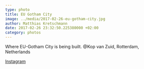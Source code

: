 ```yaml
---
type: photo
title: EU Gotham City
image: ../media/2017-02-26-eu-gotham-city.jpg
author: Matthias Kretschmann
date: 2017-02-26 23:32:50.225380000 +02:00
category: photos
---
```


Where EU-Gotham City is being built. @Kop van Zuid, Rotterdam, Netherlands

[Instagram](https://www.instagram.com/p/BREDkiFlrgX)
